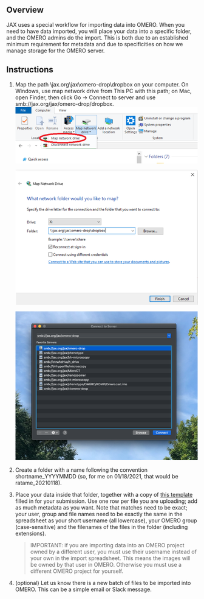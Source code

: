 ## Overview

JAX uses a special workflow for importing data into OMERO. When you need to have data imported, you will place your data into a specific folder, and the OMERO admins do the import. This is both due to an established minimum requirement for metadata and due to specificities on how we manage storage for the OMERO server.

## Instructions

1. Map the path \\jax.org\jax\omero-drop\dropbox on your computer. On Windows, use map network drive from This PC with this path; on Mac, open Finder, then click Go -> Connect to server and use smb://jax.org/jax/omero-drop/dropbox. 
    ![](https://github.com/TheJacksonLaboratory/imaging-applications-documentation/blob/main/omero/images/omero_import_1.png?raw=true)

    ![](https://github.com/TheJacksonLaboratory/imaging-applications-documentation/blob/main/omero/images/omero_import_2.png?raw=true)

    ![](https://github.com/TheJacksonLaboratory/imaging-applications-documentation/blob/main/omero/images/omero_import_3.png?raw=true)

2. Create a folder with a name following the convention shortname_YYYYMMDD (so, for me on 01/18/2021, that would be ratame_20210118). 

3. Place your data inside that folder, together with a copy of [this template](https://github.com/TheJacksonLaboratory/imaging-applications-documentation/raw/main/omero/OMERO_submission_form.xlsx) filled in for your submission. Use one row per file you are uploading; add as much metadata as you want. Note that matches need to be exact; your user, group and file names need to be exactly the same in the spreadsheet as your short username (all lowercase), your OMERO group (case-sensitive) and the filenames of the files in the folder (including extensions). 

    > IMPORTANT: if you are importing data into an OMERO project owned by a different user, you must use their username instead of your own in the import spreadsheet. This means the images will be owned by that user in OMERO. Otherwise you must use a different OMERO project for yourself.

4. (optional) Let us know there is a new batch of files to be imported into OMERO. This can be a simple email or Slack message.

